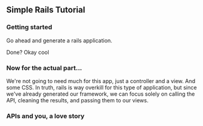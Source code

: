 ## Simple Rails Tutorial

### Getting started

Go ahead and generate a rails application.

Done? Okay cool

### Now for the actual part...

We're not going to need much for this app, just a controller and a view. And some CSS. In truth, rails is way overkill for this type of application, but since we've already generated our framework, we can focus solely on calling the API, cleaning the results, and passing them to our views.

### APIs and you, a love story

